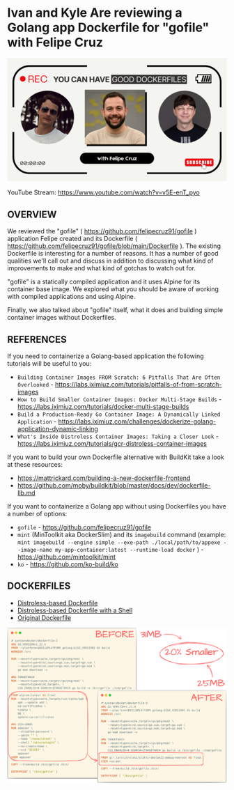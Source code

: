 # Ivan and Kyle Are reviewing a Golang app Dockerfile for "gofile" with Felipe Cruz

[![Ivan and Kyle Are reviewing a Golang app Dockerfile for "gofile" with Felipe Cruz](/images/gofile_golang_app_dockerfile_review.png)](https://www.youtube.com/watch?v=v5E-enT_pyo)

YouTube Stream: https://www.youtube.com/watch?v=v5E-enT_pyo

## OVERVIEW

We reviewed the "gofile" ( https://github.com/felipecruz91/gofile ) application Felipe created and its Dockerfile ( https://github.com/felipecruz91/gofile/blob/main/Dockerfile ). The existing Dockerfile is interesting for a number of reasons. It has a number of good qualities we'll call out and discuss in addition to discussing what kind of improvements to make and what kind of gotchas to watch out for.

"gofile" is a statically compiled application and it uses Alpine for its container base image. We explored what you should be aware of working with compiled applications and using Alpine.

Finally, we also talked about "gofile" itself, what it does and building simple container images without Dockerfiles.

## REFERENCES

If you need to containerize a Golang-based application the following tutorials will be useful to you:

* `Building Container Images FROM Scratch: 6 Pitfalls That Are Often Overlooked` - https://labs.iximiuz.com/tutorials/pitfalls-of-from-scratch-images
* `How to Build Smaller Container Images: Docker Multi-Stage Builds` - https://labs.iximiuz.com/tutorials/docker-multi-stage-builds
* `Build a Production-Ready Go Container Image: A Dynamically Linked Application` - https://labs.iximiuz.com/challenges/dockerize-golang-application-dynamic-linking
* `What's Inside Distroless Container Images: Taking a Closer Look` - https://labs.iximiuz.com/tutorials/gcr-distroless-container-images

If you want to build your own Dockerfile alternative with BuildKit take a look at these resources:

* https://mattrickard.com/building-a-new-dockerfile-frontend
* https://github.com/moby/buildkit/blob/master/docs/dev/dockerfile-llb.md

If you want to containerize a Golang app without using Dockerfiles you have a number of options:

* `gofile` - https://github.com/felipecruz91/gofile 
* `mint` (MinToolkit aka DockerSlim) and its `imagebuild` command (example: `mint imagebuild --engine simple --exe-path ./local/path/to/appexe --image-name my-app-container:latest --runtime-load docker` ) - https://github.com/mintoolkit/mint
* `ko` - https://github.com/ko-build/ko

## DOCKERFILES

* [Distroless-based Dockerfile](./Dockerfile.distroless)
* [Distroless-based Dockerfile with a Shell](Dockerfile.distroless.shell)
* [Original Dockerfile](./Dockerfile.original)

[![Distroless-based Dockerfile with a Shell](/images/gofile_golang_app_dockerfile_distroless.png)](Dockerfile.distroless.shell)
